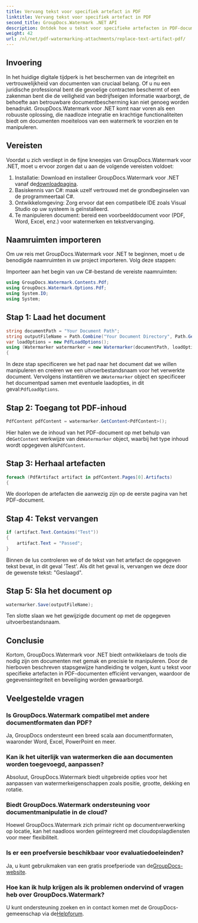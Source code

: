 ```yaml
---
title: Vervang tekst voor specifiek artefact in PDF
linktitle: Vervang tekst voor specifiek artefact in PDF
second_title: GroupDocs.Watermark .NET API
description: Ontdek hoe u tekst voor specifieke artefacten in PDF-documenten kunt vervangen met GroupDocs.Watermark voor .NET. Verbeter moeiteloos de beveiliging en integriteit van documenten.
weight: 42
url: /nl/net/pdf-watermarking-attachments/replace-text-artifact-pdf/
---
```

## Invoering
In het huidige digitale tijdperk is het beschermen van de integriteit en vertrouwelijkheid van documenten van cruciaal belang. Of u nu een juridische professional bent die gevoelige contracten beschermt of een zakenman bent die de veiligheid van bedrijfseigen informatie waarborgt, de behoefte aan betrouwbare documentbescherming kan niet genoeg worden benadrukt. GroupDocs.Watermark voor .NET komt naar voren als een robuuste oplossing, die naadloze integratie en krachtige functionaliteiten biedt om documenten moeiteloos van een watermerk te voorzien en te manipuleren.
## Vereisten
Voordat u zich verdiept in de fijne kneepjes van GroupDocs.Watermark voor .NET, moet u ervoor zorgen dat u aan de volgende vereisten voldoet:
1. Installatie: Download en installeer GroupDocs.Watermark voor .NET vanaf de[downloadpagina](https://releases.groupdocs.com/Watermark/net/).
2. Basiskennis van C#: maak uzelf vertrouwd met de grondbeginselen van de programmeertaal C#.
3. Ontwikkelomgeving: Zorg ervoor dat een compatibele IDE zoals Visual Studio op uw systeem is geïnstalleerd.
4. Te manipuleren document: bereid een voorbeelddocument voor (PDF, Word, Excel, enz.) voor watermerken en tekstvervanging.

## Naamruimten importeren
Om uw reis met GroupDocs.Watermark voor .NET te beginnen, moet u de benodigde naamruimten in uw project importeren. Volg deze stappen:

Importeer aan het begin van uw C#-bestand de vereiste naamruimten:
```csharp
using GroupDocs.Watermark.Contents.Pdf;
using GroupDocs.Watermark.Options.Pdf;
using System.IO;
using System;
```
## Stap 1: Laad het document
```csharp
string documentPath = "Your Document Path";
string outputFileName = Path.Combine("Your Document Directory", Path.GetFileName(documentPath));
var loadOptions = new PdfLoadOptions();
using (Watermarker watermarker = new Watermarker(documentPath, loadOptions))
{
```
 In deze stap specificeren we het pad naar het document dat we willen manipuleren en creëren we een uitvoerbestandsnaam voor het verwerkte document. Vervolgens instantiëren we a`Watermarker` object en specificeer het documentpad samen met eventuele laadopties, in dit geval:`PdfLoadOptions`.
## Stap 2: Toegang tot PDF-inhoud
```csharp
PdfContent pdfContent = watermarker.GetContent<PdfContent>();
```
 Hier halen we de inhoud van het PDF-document op met behulp van de`GetContent` werkwijze van de`Watermarker` object, waarbij het type inhoud wordt opgegeven als`PdfContent`.
## Stap 3: Herhaal artefacten
```csharp
foreach (PdfArtifact artifact in pdfContent.Pages[0].Artifacts)
{
```
We doorlopen de artefacten die aanwezig zijn op de eerste pagina van het PDF-document.
## Stap 4: Tekst vervangen
```csharp
if (artifact.Text.Contains("Test"))
{
    artifact.Text = "Passed";
}
```
Binnen de lus controleren we of de tekst van het artefact de opgegeven tekst bevat, in dit geval 'Test'. Als dit het geval is, vervangen we deze door de gewenste tekst: "Geslaagd".
## Stap 5: Sla het document op
```csharp
watermarker.Save(outputFileName);
```
Ten slotte slaan we het gewijzigde document op met de opgegeven uitvoerbestandsnaam.

## Conclusie
Kortom, GroupDocs.Watermark voor .NET biedt ontwikkelaars de tools die nodig zijn om documenten met gemak en precisie te manipuleren. Door de hierboven beschreven stapsgewijze handleiding te volgen, kunt u tekst voor specifieke artefacten in PDF-documenten efficiënt vervangen, waardoor de gegevensintegriteit en beveiliging worden gewaarborgd.
## Veelgestelde vragen
### Is GroupDocs.Watermark compatibel met andere documentformaten dan PDF?
Ja, GroupDocs ondersteunt een breed scala aan documentformaten, waaronder Word, Excel, PowerPoint en meer.
### Kan ik het uiterlijk van watermerken die aan documenten worden toegevoegd, aanpassen?
Absoluut, GroupDocs.Watermark biedt uitgebreide opties voor het aanpassen van watermerkeigenschappen zoals positie, grootte, dekking en rotatie.
### Biedt GroupDocs.Watermark ondersteuning voor documentmanipulatie in de cloud?
Hoewel GroupDocs.Watermark zich primair richt op documentverwerking op locatie, kan het naadloos worden geïntegreerd met cloudopslagdiensten voor meer flexibiliteit.
### Is er een proefversie beschikbaar voor evaluatiedoeleinden?
 Ja, u kunt gebruikmaken van een gratis proefperiode van de[GroupDocs-website](https://releases.groupdocs.com/).
### Hoe kan ik hulp krijgen als ik problemen ondervind of vragen heb over GroupDocs.Watermark?
 U kunt ondersteuning zoeken en in contact komen met de GroupDocs-gemeenschap via de[Helpforum](https://forum.groupdocs.com/c/watermark/19).